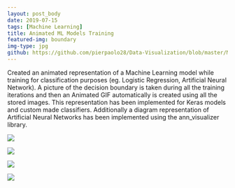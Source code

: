 ```yaml
---
layout: post_body
date: 2019-07-15
tags: [Machine Learning]
title: Animated ML Models Training
featured-img: boundary
img-type: jpg
github: https://github.com/pierpaolo28/Data-Visualization/blob/master/Machine-Learning-GIFs/Neural%20Networks%20and%20Classifiers%20visualisation.ipynb
---
```


Created an animated representation of a Machine Learning model while
training for classification purposes (eg. Logistic Regression,
Artificial Neural Network). A picture of the decision boundary is
taken during all the training iterations and then an Animated GIF
automatically is created using all the stored images. This
representation has been implemented for Keras models and custom made
classifiers. Additionally a diagram representation of Artificial
Neural Networks has been implemented using the ann_visualizer library.

![](/assets/img/posts/all.gif)

![](/assets/img/posts/Logistic_gif.gif)

![](/assets/img/posts/Keras_gif.gif)

![](/assets/img/posts/ann.png)
